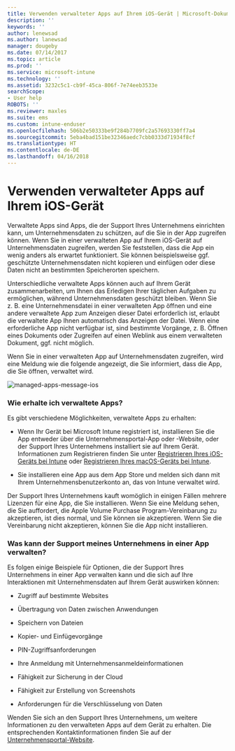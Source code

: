 ```yaml
---
title: Verwenden verwalteter Apps auf Ihrem iOS-Gerät | Microsoft-Dokumentation
description: ''
keywords: ''
author: lenewsad
ms.author: lanewsad
manager: dougeby
ms.date: 07/14/2017
ms.topic: article
ms.prod: ''
ms.service: microsoft-intune
ms.technology: ''
ms.assetid: 3232c5c1-cb9f-45ca-806f-7e74eeb3533e
searchScope:
- User help
ROBOTS: ''
ms.reviewer: maxles
ms.suite: ems
ms.custom: intune-enduser
ms.openlocfilehash: 506b2e50333be9f284b7709fc2a57693330ff7a4
ms.sourcegitcommit: 5eba4bad151be32346aedc7cbb0333d71934f8cf
ms.translationtype: HT
ms.contentlocale: de-DE
ms.lasthandoff: 04/16/2018
---
```

# <a name="use-managed-apps-on-your-ios-device"></a>Verwenden verwalteter Apps auf Ihrem iOS-Gerät

Verwaltete Apps sind Apps, die der Support Ihres Unternehmens einrichten kann, um Unternehmensdaten zu schützen, auf die Sie in der App zugreifen können. Wenn Sie in einer verwalteten App auf Ihrem iOS-Gerät auf Unternehmensdaten zugreifen, werden Sie feststellen, dass die App ein wenig anders als erwartet funktioniert. Sie können beispielsweise ggf. geschützte Unternehmensdaten nicht kopieren und einfügen oder diese Daten nicht an bestimmten Speicherorten speichern.

Unterschiedliche verwaltete Apps können auch auf Ihrem Gerät zusammenarbeiten, um Ihnen das Erledigen Ihrer täglichen Aufgaben zu ermöglichen, während Unternehmensdaten geschützt bleiben. Wenn Sie z. B. eine Unternehmensdatei in einer verwalteten App öffnen und eine andere verwaltete App zum Anzeigen dieser Datei erforderlich ist, erlaubt die verwaltete App Ihnen automatisch das Anzeigen der Datei. Wenn eine erforderliche App nicht verfügbar ist, sind bestimmte Vorgänge, z. B. Öffnen eines Dokuments oder Zugreifen auf einen Weblink aus einem verwalteten Dokument, ggf. nicht möglich.

Wenn Sie in einer verwalteten App auf Unternehmensdaten zugreifen, wird eine Meldung wie die folgende angezeigt, die Sie informiert, dass die App, die Sie öffnen, verwaltet wird.

![managed-apps-message-ios](./media/managed-apps-message.png)

### <a name="how-do-i-get-managed-apps"></a>Wie erhalte ich verwaltete Apps?
Es gibt verschiedene Möglichkeiten, verwaltete Apps zu erhalten:

-   Wenn Ihr Gerät bei Microsoft Intune registriert ist, installieren Sie die App entweder über die Unternehmensportal-App oder -Website, oder der Support Ihres Unternehmens installiert sie auf Ihrem Gerät. Informationen zum Registrieren finden Sie unter [Registrieren Ihres iOS-Geräts bei Intune](enroll-your-device-in-intune-ios.md) oder [Registrieren Ihres macOS-Geräts bei Intune](enroll-your-device-in-intune-macos.md).

-   Sie installieren eine App aus dem App Store und melden sich dann mit Ihrem Unternehmensbenutzerkonto an, das von Intune verwaltet wird.

Der Support Ihres Unternehmens kauft womöglich in einigen Fällen mehrere Lizenzen für eine App, die Sie installieren. Wenn Sie eine Meldung sehen, die Sie auffordert, die Apple Volume Purchase Program-Vereinbarung zu akzeptieren, ist dies normal, und Sie können sie akzeptieren. Wenn Sie die Vereinbarung nicht akzeptieren, können Sie die App nicht installieren.

### <a name="what-can-my-company-support-manage-in-an-app"></a>Was kann der Support meines Unternehmens in einer App verwalten?
Es folgen einige Beispiele für Optionen, die der Support Ihres Unternehmens in einer App verwalten kann und die sich auf Ihre Interaktionen mit Unternehmensdaten auf Ihrem Gerät auswirken können:

-   Zugriff auf bestimmte Websites

-   Übertragung von Daten zwischen Anwendungen

-   Speichern von Dateien

-   Kopier- und Einfügevorgänge

-   PIN-Zugriffsanforderungen

-   Ihre Anmeldung mit Unternehmensanmeldeinformationen

-   Fähigkeit zur Sicherung in der Cloud

-   Fähigkeit zur Erstellung von Screenshots

-   Anforderungen für die Verschlüsselung von Daten

Wenden Sie sich an den Support Ihres Unternehmens, um weitere Informationen zu den verwalteten Apps auf dem Gerät zu erhalten. Die entsprechenden Kontaktinformationen finden Sie auf der [Unternehmensportal-Website](https://portal.manage.microsoft.com#HelpDeskDialog).
